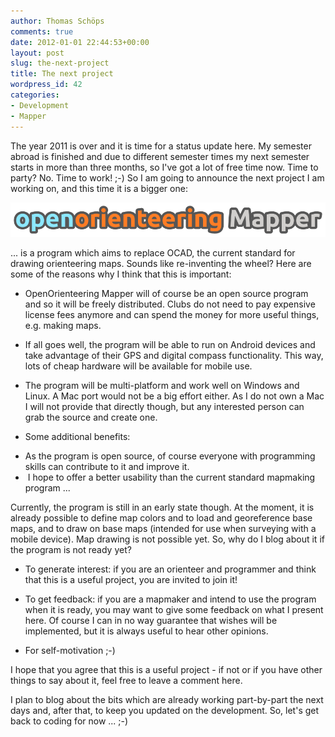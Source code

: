 ```yaml
---
author: Thomas Schöps
comments: true
date: 2012-01-01 22:44:53+00:00
layout: post
slug: the-next-project
title: The next project
wordpress_id: 42
categories:
- Development
- Mapper
---
```


The year 2011 is over and it is time for a status update here. My semester abroad is finished and due to different semester times my next semester starts in more than three months, so I've got a lot of free time now. Time to party? No. Time to work! ;-) So I am going to announce the next project I am working on, and this time it is a bigger one:

![openorienteering Mapper](/assets/2012/title.png)

... is a program which aims to replace OCAD, the current standard for drawing orienteering maps. Sounds like re-inventing the wheel? Here are some of the reasons why I think that this is important:



	
  * OpenOrienteering Mapper will of course be an open source program and so it will be freely distributed. Clubs do not need to pay expensive license fees anymore and can spend the money for more useful things, e.g. making maps.

	
  * If all goes well, the program will be able to run on Android devices and take advantage of their GPS and digital compass functionality. This way, lots of cheap hardware will be available for mobile use.

	
  * The program will be multi-platform and work well on Windows and Linux. A Mac port would not be a big effort either. As I do not own a Mac I will not provide that directly though, but any interested person can grab the source and create one.

	
  * Some additional benefits:
- As the program is open source, of course everyone with programming skills can contribute to it and improve it.
-  I hope to offer a better usability than the current standard mapmaking program ...


Currently, the program is still in an early state though. At the moment, it is already possible to define map colors and to load and georeference base maps, and to draw on base maps (intended for use when surveying with a mobile device). Map drawing is not possible yet. So, why do I blog about it if the program is not ready yet?

	
  * To generate interest: if you are an orienteer and programmer and think that this is a useful project, you are invited to join it!

	
  * To get feedback: if you are a mapmaker and intend to use the program when it is ready, you may want to give some feedback on what I present here. Of course I can in no way guarantee that wishes will be implemented, but it is always useful to hear other opinions.

	
  * For self-motivation ;-)




I hope that you agree that this is a useful project - if not or if you have other things to say about it, feel free to leave a comment here.




I plan to blog about the bits which are already working part-by-part the next days and, after that, to keep you updated on the development. So, let's get back to coding for now ... ;-)
